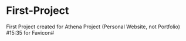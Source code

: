 # First-Project
First Project created for Athena Project (Personal Website, not Portfolio)
#15:35 for Favicon#